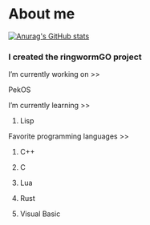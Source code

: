 # About me

[![Anurag's GitHub stats](https://github-readme-stats.vercel.app/api?username=StjepanBM1)](https://github.com/anuraghazra/github-readme-stats)

### I created the ringwormGO project

I’m currently working on  >>
   
   PekOS
        
I’m currently learning >>

   1. Lisp
            
Favorite programming languages >>
   1. C++

   2. C

   3. Lua

   4. Rust

   5. Visual Basic

